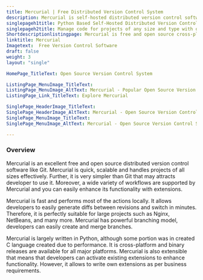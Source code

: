 ```yaml
---
title: Mercurial | Free Distributed Version Control System
description: Mercurial is self-hosted distributed version control software that supports plain and binary files. It's simple, fast and handle projects of any sizes.
singlepageh1title: Python Based Self-Hosted Distributed Version Control System
singlepageh2title: Manage code for projects of any size and type with one of the most popular free and open source cross-platform distributed version control software.
Shortdescriptionlistingpage: Mercurial is free and open source cross-platform distributed version control system that handles any size and type of project.
linktitle: Mercurial
Imagetext:  Free Version Control Software 
draft: false
weight: 3
layout: "single"

HomePage_TitleText: Open Source Version Control System

ListingPage_MenuImage_TitleText: 
ListingPage_MenuImage_AltText: Mercurial - Popular Open Source Version Control Software
ListingPage_Link_TitleText: Explore Mercurial

SinglePage_HeaderImage_TitleText: 
SinglePage_HeaderImage_AltText: Mercurial - Open Source Version Control Software
SinglePage_MenuImage_TitleText: 
SinglePage_MenuImage_AltText: Mercurial - Open Source Version Control Software

---
```

### **Overview**

Mercurial is an excellent free and open source distributed version control software like Git. Mercurial is quick, scalable and handles projects of all sizes effectively. Further, it is very simpler than Git that may attracts developer to use it. Moreover, a wide variety of workflows are supported by Mercurial and you can easily enhance its functionality with extensions.

Mercurial is fast and performs most of the actions locally. It allows developers to easily generate diffs between revisions and switch in minutes. Therefore, it is perfectly suitable for large projects such as Nginx, NetBeans, and many more. Mercurial has powerful branching model, developers can easily create and merge branches.

Mercurial is largely written in Python, although some portion was in created C language created due to performance. It is cross-platform and binary releases are available for all major platforms. Mercurial is also extensible that means that developers can activate existing extensions to enhance functionality. However, it allows to write own extensions as per business requirements.
